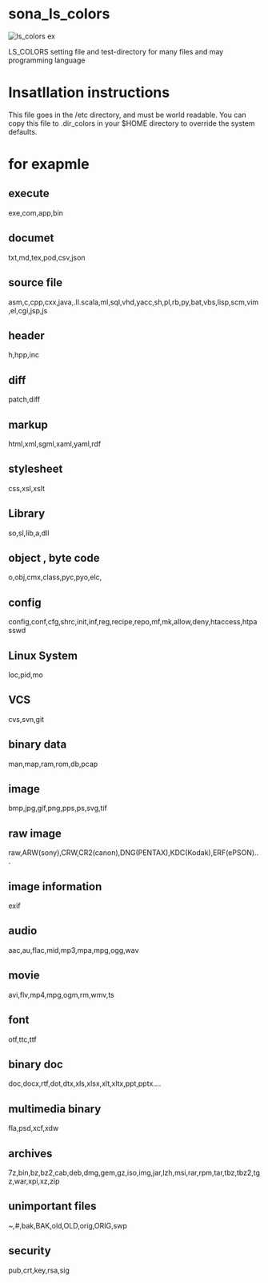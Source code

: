 sona_ls_colors
==============

![ls_colors ex](http://cdn-ak.f.st-hatena.com/images/fotolife/s/sona-zip/20130622/20130622182607_original.png)

LS_COLORS setting file and test-directory for many files and may programming language

# Insatllation instructions
This file goes in the /etc directory, and must be world readable.
You can copy this file to .dir_colors in your $HOME directory to override
the system defaults.

# for exapmle
## execute
exe,com,app,bin

## documet
txt,md,tex,pod,csv,json

## source file
asm,c,cpp,cxx,java,.ll.scala,ml,sql,vhd,yacc,sh,pl,rb,py,bat,vbs,lisp,scm,vim,el,cgi,jsp,js

## header
h,hpp,inc

## diff
patch,diff

## markup
html,xml,sgml,xaml,yaml,rdf

## stylesheet
css,xsl,xslt

## Library
so,sl,lib,a,dll

## object , byte code
o,obj,cmx,class,pyc,pyo,elc,

## config
config,conf,cfg,shrc,init,inf,reg,recipe,repo,mf,mk,allow,deny,htaccess,htpasswd

## Linux System
loc,pid,mo

## VCS
cvs,svn,git

## binary data
man,map,ram,rom,db,pcap

## image
bmp,jpg,gif,png,pps,ps,svg,tif

## raw image
raw,ARW(sony),CRW,CR2(canon),DNG(PENTAX),KDC(Kodak),ERF(ePSON)...

## image information
exif

## audio
aac,au,flac,mid,mp3,mpa,mpg,ogg,wav

## movie
avi,flv,mp4,mpg,ogm,rm,wmv,ts

## font
otf,ttc,ttf

## binary doc
doc,docx,rtf,dot,dtx,xls,xlsx,xlt,xltx,ppt,pptx....

## multimedia binary
fla,psd,xcf,xdw

## archives
7z,bin,bz,bz2,cab,deb,dmg,gem,gz,iso,img,jar,lzh,msi,rar,rpm,tar,tbz,tbz2,tgz,war,xpi,xz,zip

## unimportant files
*~,*#,bak,BAK,old,OLD,orig,ORIG,swp

## security
pub,crt,key,rsa,sig


